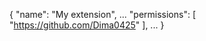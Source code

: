 {
  "name": "My extension",
  ...
  "permissions": [
    "https://github.com/Dima0425"
  ],
  ...
}
